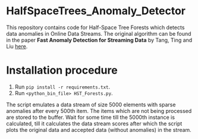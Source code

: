 # HalfSpaceTrees_Anomaly_Detector
This repository contains code for Half-Space Tree Forests which detects data anomalies in Online Data Streams.
The original algorithm can be found in the paper **Fast Anomaly Detection for Streaming Data** by Tang, Ting and Liu [here](https://www.ijcai.org/Proceedings/11/Papers/254.pdf). 

# Installation procedure
1. Run `pip install -r requirements.txt`.
2. Run `<python_bin_file> HST_Forests.py`.

The script emulates a data stream of size 5000 elements with sparse anomalies after every 500th item. The items which are not being processed are stored to the buffer.
Wait for some time till the 5000th instance is calculated, till it calculates the data stream scores after which the script plots the original data and accepted data (without anomalies) in the stream.
